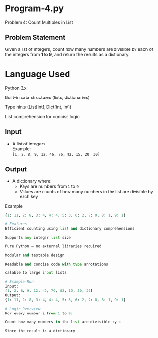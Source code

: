 # Program-4.py

Problem 4: Count Multiples in List

## Problem Statement

Given a list of integers, count how many numbers are divisible by each of the integers from **1 to 9**, and return the results as a dictionary.

# Language Used
Python 3.x

Built-in data structures (lists, dictionaries)

Type hints (List[int], Dict[int, int])

List comprehension for concise logic

## Input

- A list of integers  
  Example:  
  `[1, 2, 8, 9, 12, 46, 76, 82, 15, 20, 30]`


## Output

- A dictionary where:
  - Keys are numbers from `1` to `9`
  - Values are counts of how many numbers in the list are divisible by each key

Example:
```python
{1: 11, 2: 8, 3: 4, 4: 4, 5: 3, 6: 2, 7: 0, 8: 1, 9: 1}

# Features
Efficient counting using list and dictionary comprehensions

Supports any integer list size

Pure Python – no external libraries required

Modular and testable design

Readable and concise code with type annotations

calable to large input lists

# Example Run
Input:
[1, 2, 8, 9, 12, 46, 76, 82, 15, 20, 30]
Output:
{1: 11, 2: 8, 3: 4, 4: 4, 5: 3, 6: 2, 7: 0, 8: 1, 9: 1}

# Logic Overview
For every number i from 1 to 9:

Count how many numbers in the list are divisible by i

Store the result in a dictionary

